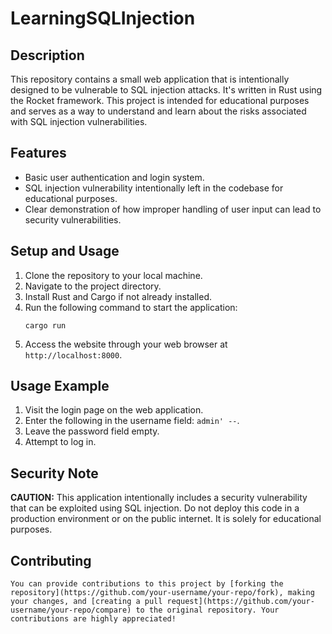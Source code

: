 # LearningSQLInjection


## Description

This repository contains a small web application that is intentionally designed to be vulnerable to SQL injection attacks. It's written in Rust using the Rocket framework. This project is intended for educational purposes and serves as a way to understand and learn about the risks associated with SQL injection vulnerabilities.

## Features

- Basic user authentication and login system.
- SQL injection vulnerability intentionally left in the codebase for educational purposes.
- Clear demonstration of how improper handling of user input can lead to security vulnerabilities.

## Setup and Usage

1. Clone the repository to your local machine.
2. Navigate to the project directory.
3. Install Rust and Cargo if not already installed.
4. Run the following command to start the application:
   ```shell
   cargo run
   ```
5. Access the website through your web browser at `http://localhost:8000`.

## Usage Example

1. Visit the login page on the web application.
2. Enter the following in the username field: `admin' --`.
3. Leave the password field empty.
4. Attempt to log in.

## Security Note

**CAUTION:** This application intentionally includes a security vulnerability that can be exploited using SQL injection. Do not deploy this code in a production environment or on the public internet. It is solely for educational purposes.

## Contributing
```
You can provide contributions to this project by [forking the repository](https://github.com/your-username/your-repo/fork), making your changes, and [creating a pull request](https://github.com/your-username/your-repo/compare) to the original repository. Your contributions are highly appreciated!
```
